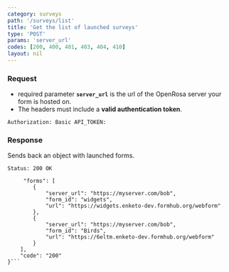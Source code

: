 ```yaml
---
category: surveys
path: '/surveys/list'
title: 'Get the list of launched surveys'
type: 'POST'
params: 'server_url'
codes: [200, 400, 401, 403, 404, 410]
layout: nil
---
```


### Request

* required parameter **`server_url`** is the url of the OpenRosa server your form is hosted on.
* The headers must include a **valid authentication token**.

```Authorization: Basic API_TOKEN:```

### Response

Sends back an object with launched forms.

```Status: 200 OK```
```{
     "forms": [
        {
            "server_url": "https://myserver.com/bob",
            "form_id": "widgets",
            "url": "https://widgets.enketo-dev.formhub.org/webform"
        },
        {
            "server_url": "https://myserver.com/bob",
            "form_id": "Birds",
            "url": "https://6eltm.enketo-dev.formhub.org/webform"
        }
    ],
    "code": "200"
}```
